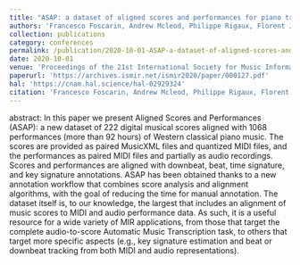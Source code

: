 ```yaml
---
title: "ASAP: a dataset of aligned scores and performances for piano transcription"
authors: 'Francesco Foscarin, Andrew Mcleod, Philippe Rigaux, Florent Jacquemard, Masahiko Sakai'
collection: publications
category: conferences
permalink: /publication/2020-10-01-ASAP-a-dataset-of-aligned-scores-and-performances-for-piano-transcription
date: 2020-10-01
venue: 'Proceedings of the 21st International Society for Music Information Retrieval (ISMIR)'
paperurl: 'https://archives.ismir.net/ismir2020/paper/000127.pdf'
hal: 'https://cnam.hal.science/hal-02929324'
citation: 'Francesco Foscarin, Andrew Mcleod, Philippe Rigaux, Florent Jacquemard, Masahiko Sakai, &quot;ASAP: a dataset of aligned scores and performances for piano transcription&quot; In the proceedings of 21st International Society for Music Information Retrieval (ISMIR), 2020.'
---
```


abstract:
In this paper we present Aligned Scores and Performances (ASAP): a new dataset of 222 digital musical scores aligned with 1068 performances (more than 92 hours) of Western classical piano music. The scores are provided as paired MusicXML files and quantized MIDI files, and the performances as paired MIDI files and partially as audio recordings. Scores and performances are aligned with downbeat, beat, time signature, and key signature annotations. 
ASAP has been obtained thanks to a new annotation workflow that combines score analysis and alignment algorithms, with the goal of reducing the time for manual annotation. The dataset itself is, to our knowledge, the largest that includes an alignment of music scores to MIDI and audio performance data. As such, it is a useful resource for a wide variety of MIR applications, from those that target the complete audio-to-score Automatic Music Transcription task, to others that target more specific aspects (e.g., key signature estimation and beat or downbeat tracking from both MIDI and audio representations).